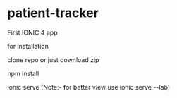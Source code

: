 # patient-tracker
First IONIC 4 app


for installation 

clone repo or just download zip

npm install

ionic serve (Note:- for better view use ionic serve --lab)
